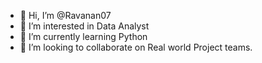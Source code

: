 - 👋 Hi, I’m @Ravanan07
- 👀 I’m interested in Data Analyst
- 🌱 I’m currently learning Python
- 💞️ I’m looking to collaborate on Real world Project teams.


<!---
Ravanan07/Ravanan07 is a ✨ special ✨ repository because its `README.md` (this file) appears on your GitHub profile.
You can click the Preview link to take a look at your changes.
--->
